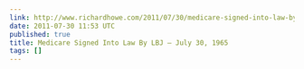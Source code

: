 ```yaml
---
link: http://www.richardhowe.com/2011/07/30/medicare-signed-into-law-by-lbj-july-30-1965/
date: 2011-07-30 11:53 UTC
published: true
title: Medicare Signed Into Law By LBJ – July 30, 1965
tags: []
---
```



